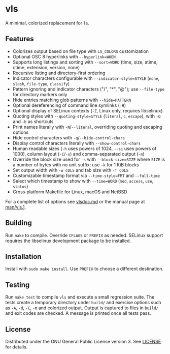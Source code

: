 # vls

A minimal, colorized replacement for `ls`.

## Features
- Colorizes output based on file type with `LS_COLORS` customization
- Optional OSC 8 hyperlinks with `--hyperlink=WHEN`
- Supports long listings and sorting with `--sort=WORD` (time, size, atime,
  ctime, extension, version, none)
- Recursive listing and directory-first ordering
- Indicator characters configurable with `--indicator-style=STYLE`
  (`none`, `slash`, `file-type`, `classify`)
- Pattern ignoring and indicator characters ("/", "*", "@"); use
  `--file-type` for directory markers only
- Hide entries matching glob patterns with `--hide=PATTERN`
- Optional dereferencing of command line symlinks (`-H`)
- Optional display of SELinux contexts (`-Z`, Linux only, requires libselinux)
- Quoting styles with `--quoting-style=STYLE` (`literal`, `c`, `escape`),
  with `-Q` and `-b` as shortcuts
- Print names literally with `-N`/`--literal`, overriding quoting and
  escaping options
- Hide control characters with `-q`/`--hide-control-chars`
- Display control characters literally with `--show-control-chars`
- Human readable sizes (`-h` uses powers of 1024, `--si` uses powers of
  1000), column layout (`-C`/`-x`) and comma-separated output (`-m`)
- Override the block size used for `-s` with `--block-size=SIZE` where `SIZE`
  is a number of bytes with no unit suffix; use `-k` for 1 KiB blocks
- Set output width with `-w COLS` and tab size with `-T COLS`
- Customizable timestamp format via `--time-style=FMT` and `--full-time`
- Select which timestamp to show with `--time=WORD` (`mod`, `access`,
  `use`, `status`)
- Cross‑platform Makefile for Linux, macOS and NetBSD

For a complete list of options see [vlsdoc.md](./vlsdoc.md) or the manual page
at [man/vls.1](./man/vls.1).

## Building
Run `make` to compile. Override `CFLAGS` or `PREFIX` as needed.
SELinux support requires the libselinux development package to be installed.

## Installation
Install with `sudo make install`. Use `PREFIX` to choose a different
destination.

## Testing
Run `make test` to compile `vls` and execute a small regression suite.
The tests create a temporary directory under `build/` and exercise
options such as `-A`, `-d`, `-C`, `-m` and colorized output.  Output is
captured to files in `build/` and exit codes are checked.  A message is
printed once all tests pass.

## License
Distributed under the GNU General Public License version 3.
See [LICENSE](./LICENSE) for details.
